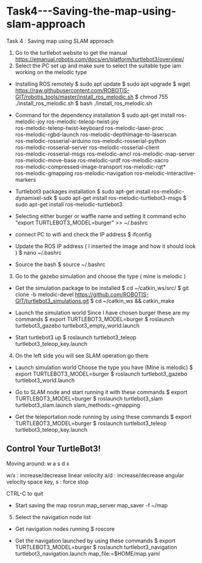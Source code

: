 # Task4---Saving-the-map-using-slam-approach
Task 4 :  Saving map using SLAM approach 
1)  Go to the turtlebot website to get the manual 
https://emanual.robotis.com/docs/en/platform/turtlebot3/overview/
2)  Select the PC set up and make sure to select the suitable type iam working on the melodic type 
-  Installing ROS remotely 
$ sudo apt update
$ sudo apt upgrade
$ wget https://raw.githubusercontent.com/ROBOTIS-GIT/robotis_tools/master/install_ros_melodic.sh
$ chmod 755 ./install_ros_melodic.sh 
$ bash ./install_ros_melodic.sh
-  Command for the dependency installation 
$ sudo apt-get install ros-melodic-joy ros-melodic-teleop-twist-joy \
  ros-melodic-teleop-twist-keyboard ros-melodic-laser-proc \
  ros-melodic-rgbd-launch ros-melodic-depthimage-to-laserscan \
  ros-melodic-rosserial-arduino ros-melodic-rosserial-python \
  ros-melodic-rosserial-server ros-melodic-rosserial-client \
  ros-melodic-rosserial-msgs ros-melodic-amcl ros-melodic-map-server \
  ros-melodic-move-base ros-melodic-urdf ros-melodic-xacro \
  ros-melodic-compressed-image-transport ros-melodic-rqt* \
  ros-melodic-gmapping ros-melodic-navigation ros-melodic-interactive-markers

-  Turtlebot3 packages installation 
$ sudo apt-get install ros-melodic-dynamixel-sdk
$ sudo apt-get install ros-melodic-turtlebot3-msgs
$ sudo apt-get install ros-melodic-turtlebot3

-  Selecting either burger or waffle name and setting it command
echo "export TURTLEBOT3_MODEL=burger" >> ~/.bashrc

-  connect PC to wifi and check the IP address
$ ifconfig


-  Update the ROS IP address ( I inserted the image and how it should look )
$ nano ~/.bashrc


-  Source the bash 
$ source ~/.bashrc

3)  Go to the gazebo simulation and choose the type ( mine is melodic ) 
-  Get the simulation package to be installed 
$ cd ~/catkin_ws/src/
 $ git clone -b melodic-devel https://github.com/ROBOTIS-GIT/turtlebot3_simulations.git
$ cd ~/catkin_ws && catkin_make

-  Launch the simulation world 
Since I have chosen burger these are my commands 
$ export TURTLEBOT3_MODEL=burger
$ roslaunch turtlebot3_gazebo turtlebot3_empty_world.launch

-  Start turtlebot3 up 
$ roslaunch turtlebot3_teleop turtlebot3_teleop_key.launch

4)  On the left side you will see SLAM operation go there 
-  Launch simulation world 
Choose the type you have (Mine is melodic)
$ export TURTLEBOT3_MODEL=burger
$ roslaunch turtlebot3_gazebo turtlebot3_world.launch

-  Go to SLAM node and start running it with these commands 
$ export TURTLEBOT3_MODEL=burger
$ roslaunch turtlebot3_slam turtlebot3_slam.launch slam_methods:=gmapping

-  Get the teleportation node running by using these commands 
$ export TURTLEBOT3_MODEL=burger
$ roslaunch turtlebot3_teleop turtlebot3_teleop_key.launch

 Control Your TurtleBot3!
 ---------------------------
 Moving around:
        w
   a    s    d
        x

 w/x : increase/decrease linear velocity
 a/d : increase/decrease angular velocity
 space key, s : force stop

 CTRL-C to quit

-  Start saving the map 
rosrun map_server map_saver -f ~/map

5)  Select the navigation node list 
-  Get navigation nodes running 
 $ roscore

-  Get the navigation launched by using these commands 
$ export TURTLEBOT3_MODEL=burger
$ roslaunch turtlebot3_navigation turtlebot3_navigation.launch map_file:=$HOME/map.yaml
